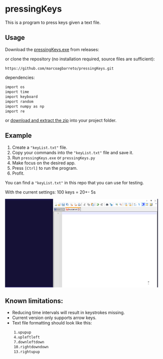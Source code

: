 # pressingKeys
This is a program to press keys given a text file.

## Usage 
Download the [pressingKeys.exe](https://github.com/marcoagbarreto/pressingKeys/releases/download/v0.1.0/pressingKeys.exe) from releases:

or clone the repository (no installation required, source files are sufficient):
        
    https://github.com/marcoagbarreto/pressingKeys.git

dependencies:

    import os
    import time
    import keyboard
    import random
    import numpy as np
    import re

or [download and extract the zip](https://github.com/marcoagbarreto/pressingKeys/archive/main.zip) into your project folder.

## Example

1. Create a ```"keyList.txt"``` file.
2. Copy your commands into the ```"keyList.txt"``` file and save it.
3. Run ```pressingKeys.exe``` or ```pressingKeys.py```
4. Make focus on the desired app.
5. Press ```[Ctrl]``` to run the program.
6. Profit.

You can find a ```"keyList.txt"``` in this repo that you can use for testing.

With the current settings:
100 keys = 20+- 5s

![example](example.gif)

## Known limitations:
* Reducing time intervals will result in keystrokes missing.
* Current version only supports arrow keys.
* Text file formatting should look like this:

``` notepadd++
    1.upupup
    4.upleftleft
    7.downleftdown
    10.rightdowndown
    13.rightupup
```